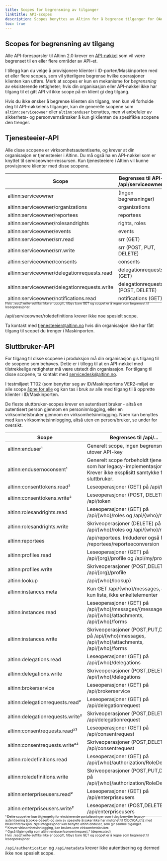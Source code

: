 ```yaml
---
title: Scopes for begrensning av tilganger
linktitle: API-scopes
description: Scopes benyttes av Altinn for å begrense tilganger for OAuth2-klienter benyttet ifm innlogginger i ID-porten eller Maskinporten.
toc: true
---
```


## Scopes for begrensning av tilgang

Alle API-forespørsler til Altinn 2.0 krever en [API-nøkkel](https://digdir.apps.altinn.no/digdir/be-om-api-nokkel/) som vil være begrenset til en eller flere områder av API-et. 

I tillegg kan du velge å provisjonere klienter i ID-porten/Maskinporten med et eller flere scopes, som vil ytterligere begrense hvilke operasjoner klienten kan utføre. Merk at scopes er kun en mekanisme for _begrensning_ av eksisterende rettigheter; hvis din organisasjon eller API-nøkkel ikke har tilgang til et gitt API vil ikke scope på en klient gi deg tilgang.

Hvis du ikke ønsker å begrense klienten sin tilgang, men kun vil forholde deg til API-nøkkelens tilganger, kan de generelle scopene som `altinn:serviceowner` eller `altinn:enduser` benyttes, men vi anbefaler av sikkerhets- og personvernsårsaker å kun gi klienten de spesifikke scopene den trenger.

## Tjenesteeier-API

Alle disse scopene er virksomhetsautentiserte, og krever at din organisasjon er tjenesteeier i Altinn.
Du må også ha en API-nøkkel som er knyttet til serviceowner-ressursen. Kun tjenesteeiere i Altinn vil kunne provisjonere klienter med disse scopene. 

| Scope                                        | Begrenses til API-et /api/serviceowner/... |
| -------------------------------------------- | ------------------------------------------ |
| altinn:serviceowner                          | (Ingen begrensninger)                      |
| altinn:serviceowner/organizations            | organizations                              |
| altinn:serviceowner/reportees                | reportees                                  |
| altinn:serviceowner/rolesandrights           | rights, roles                              |
| altinn:serviceowner/events                   | events                                     |
| altinn:serviceowner/srr.read                 | srr (GET)                                  |
| altinn:serviceowner/srr.write                | srr (POST, PUT, DELETE)                    |
| altinn:serviceowner/consents                 | consents                                   |
| altinn:serviceowner/delegationrequests.read  | delegationrequests (GET)                   |
| altinn:serviceowner/delegationrequests.write | delegationrequests (POST, DELETE)          |
| altinn:serviceowner/notifications.read       | notifications (GET)                        |

<p style="font-size: 74%; margin-top: -2em;">
Hvis .read/.write-suffiks ikke er oppgitt, tilbys bare GET og scopet er å regne som begrenset til leseoperasjoner.

/api/serviceowner/roledefinitions krever ikke noe spesielt scope.
</p>

Ta kontakt med [tjenesteeier@altinn.no](mailto:tjenesteeier@altinn.no?subject=Tilgang%20til%20tjenesteierscope%20i%20Maskinporten)
hvis din organisasjon ikke har fått tilgang til scopet du trenger i Maskinporten.

## Sluttbruker-API

For tilgang til disse scopene i produksjon må din organisasjon gis tilgang til de scopene som behøves. Dette er i tillegg til at en API-nøkkel med 
tilstrekkelige rettigheter må være utstedt din organisasjon. For tilgang til disse scopene, ta kontakt med servicedesk@altinn.no.

I testmiljøet TT02 (som benytter seg av ID/Maskinportens VER2-miljø) er alle scope [åpne for alle](https://docs.digdir.no/oidc_api_admin_maskinporten.html#whitelisting-av-tilgang) og
kan tas i bruk av alle med tilgang til å opprette klienter i ID/Maskinporten.

De fleste sluttbruker-scopes krever en autentisert bruker - altså en autentisert person gjennom en personinnlogging, eller en virksomhetsbruker gjennom en virksomhetsinnlogging. Noen kan benyttes med kun virksomhetsinnlogging, altså uten en person/bruker, se under for oversikt.

| Scope                                         | Begrenses til /api/...       
| --------------------------------------------- | ----------------------------- 
| altinn:enduser¹                               |Generelt scope, ingen begrensninger utover API-key
| altinn:endusernoconsent¹                      |Generelt scope forbeholdt tjenesteeiere som har legacy-implementasjoner. Krever ikke eksplisitt samtykke fra sluttbruker.
| altinn:consenttokens.read²                    |Leseoperasjoner (GET) på /api/token
| altinn:consenttokens.write²                   |Leseoperasjoner (POST, DELETE) på /api/token
| altinn:rolesandrights.read                    |Leseoperasjoner (GET) på /api/{who}/roles og /api/{who}/rights
| altinn:rolesandrights.write                   |Skriveoperasjoner (DELETE) på /api/{who}/roles og /api/{who}/rights
| altinn:reportees                              |/api/reportees. Inkluderer også POST /reportees/reporteeconversion
| altinn:profiles.read                          |Leseoperasjoner (GET) på /api/{org}/profile og /api/my/profile
| altinn:profiles.write                         |Skriveoperasjoner (POST,DELETE) på /api/{org}/profile
| altinn:lookup                                 |/api/{who}/lookup)
| altinn:instances.meta                         |Kun GET /api/{who}/messages, altså kun liste, ikke enkeltelementer
| altinn:instances.read                         |Leseoperasjoner (GET) på /api/{who}/messages/{messageId}, /api/{who}/attachments, /api/{who}/forms
| altinn:instances.write                        |Skriveoperasjoner (POST,PUT,DELETE) på /api/{who}/messages, /api/{who}/attachments, /api/{who}/forms
| altinn:delegations.read                       |Leseoperasjoner (GET) på /api/{who}/delegations
| altinn:delegations.write                      |Skriveoperasjoner (POST,DELETE) på /api/{who}/delegations
| altinn:brokerservice                          |Leseoperasjoner (GET) på /api/brokerservice
| altinn:delegationrequests.read²               |Leseoperasjoner (GET) på /api/delegationrequest 
| altinn:delegationrequests.write²              |Skriveoperasjoner (POST,DELETE) på /api/delegationrequest
| altinn:consentrequests.read²³                 |Leseoperasjoner (GET) på /api/consentrequest 
| altinn:consentrequests.write²³                |Skriveoperasjoner (POST,DELETE) på /api/consentrequest
| altinn:roledefinitions.read                   |Leseoperasjoner (GET) på /api/{who}/authorization/RoleDefinitions
| altinn:roledefinitions.write                  |Skriveoperasjoner (POST,PUT,DELETE) på /api/{who}/authorization/RoleDefinitions
| altinn:enterpriseusers.read²                  |Leseoperasjoner (GET) på /api/enterpriseusers
| altinn:enterpriseusers.write²                 |Leseoperasjoner (POST,DELETE) på /api/enterpriseusers

<p style="font-size: 74%; margin-top: -2em;">
¹ Dette scopet er kun tilgjengelig for eksisterende portalløsninger som i dag benytter legacy-autentisering (cookie-basert) og som av spesielle årsaker ikke har mulighet til OIDC/OAuth2 med brukerinteraksjon. Nye integrasjoner kan benytte altinn:enduser, som gir samme tilganger.<br>
² Krever virksomhetsinnlogging, kan brukes uten virksomhetsbruker.<br>
³ Også tilgjengelig som altinn:enduser/consentrequest.* (deprecated)<br>
Hvis .read/.write-suffiks ikke er oppgitt, tilbys bare GET og scopet er å regne som begrenset til leseoperasjoner.
</p>

`/api/authentication` og `/api/metadata` krever ikke autentisering og dermed ikke noe spesielt scope. 

